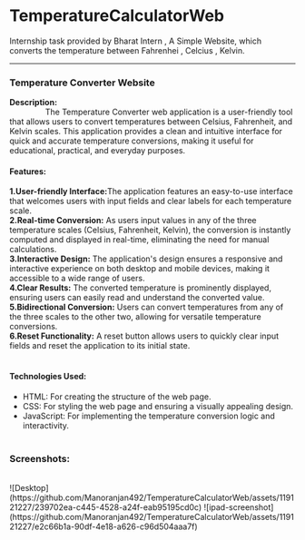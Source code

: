 # TemperatureCalculatorWeb
Internship task provided by Bharat Intern , A Simple Website, which converts the temperature between Fahrenhei , Celcius , Kelvin.  
<hr>
<h3>Temperature Converter Website </h3>

<b>Description:</b>  
&nbsp;&nbsp;&nbsp;&nbsp;&nbsp;&nbsp;&nbsp;&nbsp;&nbsp;&nbsp;&nbsp;&nbsp;&nbsp;&nbsp;&nbsp;&nbsp;The Temperature Converter web application is a user-friendly tool that allows users to convert temperatures between Celsius, Fahrenheit, and Kelvin scales. This application provides a clean and intuitive interface for quick and accurate temperature conversions, making it useful for educational, practical, and everyday purposes.

<h4>Features:</h4>

<b>1.User-friendly Interface:</b>The application features an easy-to-use interface that welcomes users with input fields and clear labels for each temperature scale.<br>
<b>2.Real-time Conversion:</b> As users input values in any of the three temperature scales (Celsius, Fahrenheit, Kelvin), the conversion is instantly computed and displayed in real-time, eliminating the need for manual calculations.<br>
<b>3.Interactive Design:</b> The application's design ensures a responsive and interactive experience on both desktop and mobile devices, making it accessible to a wide range of users.<br>
<b>4.Clear Results:</b> The converted temperature is prominently displayed, ensuring users can easily read and understand the converted value.<br>
<b>5.Bidirectional Conversion:</b> Users can convert temperatures from any of the three scales to the other two, allowing for versatile temperature conversions.<br>
<b>6.Reset Functionality:</b> A reset button allows users to quickly clear input fields and reset the application to its initial state.<br><br>

<h4>Technologies Used:</h4>

+ HTML: For creating the structure of the web page.
+ CSS: For styling the web page and ensuring a visually appealing design.
+ JavaScript: For implementing the temperature conversion logic and interactivity.
<br><br>
<h3>Screenshots:</h3><br>
![Desktop](https://github.com/Manoranjan492/TemperatureCalculatorWeb/assets/119121227/239702ea-c445-4528-a24f-eab95195cd0c)
![ipad-screenshot](https://github.com/Manoranjan492/TemperatureCalculatorWeb/assets/119121227/e2c66b1a-90df-4e18-a626-c96d504aaa7f)

